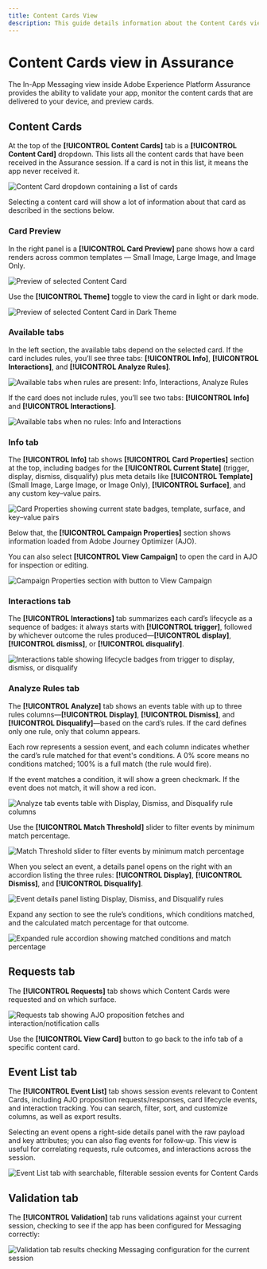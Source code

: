 ```yaml
---
title: Content Cards View
description: This guide details information about the Content Cards view in Adobe Experience Platform Assurance.
---
```

# Content Cards view in Assurance

The In-App Messaging view inside Adobe Experience Platform Assurance provides the ability to validate your app, monitor the content cards that are delivered to your device, and preview cards.

## Content Cards

At the top of the **[!UICONTROL Content Cards]** tab is a **[!UICONTROL Content Card]** dropdown. This lists all the content cards that have been received in the Assurance session. If a card is not in this list, it means the app never received it.

![Content Card dropdown containing a list of cards](./images/content-cards/dropdown.png)

Selecting a content card will show a lot of information about that card as described in the sections below.

### Card Preview

In the right panel is a **[!UICONTROL Card Preview]** pane shows how a card renders across common templates — Small Image, Large Image, and Image Only.

![Preview of selected Content Card](./images/content-cards/preview.png)

Use the **[!UICONTROL Theme]** toggle to view the card in light or dark mode.

![Preview of selected Content Card in Dark Theme](./images/content-cards/preview-dark.png)

### Available tabs

In the left section, the available tabs depend on the selected card. If the card includes rules, you’ll see three tabs: **[!UICONTROL Info]**, **[!UICONTROL Interactions]**, and **[!UICONTROL Analyze Rules]**. 

![Available tabs when rules are present: Info, Interactions, Analyze Rules](./images/content-cards/tabs-with-rules.png)

If the card does not include rules, you’ll see two tabs: **[!UICONTROL Info]** and **[!UICONTROL Interactions]**.

![Available tabs when no rules: Info and Interactions](./images/content-cards/tabs-no-rules.png)

### Info tab

The **[!UICONTROL Info]** tab shows **[!UICONTROL Card Properties]** section at the top, including badges for the **[!UICONTROL Current State]** (trigger, display, dismiss, disqualify) plus meta details like **[!UICONTROL Template]** (Small Image, Large Image, or Image Only), **[!UICONTROL Surface]**, and any custom key–value pairs.

![Card Properties showing current state badges, template, surface, and key–value pairs](./images/content-cards/card-properties.png)

Below that, the **[!UICONTROL Campaign Properties]** section shows information loaded from Adobe Journey Optimizer (AJO). 

You can also select **[!UICONTROL View Campaign]** to open the card in AJO for inspection or editing.

![Campaign Properties section with button to View Campaign](./images/content-cards/campaign-properties.png)

### Interactions tab

The **[!UICONTROL Interactions]** tab summarizes each card’s lifecycle as a sequence of badges: it always starts with **[!UICONTROL trigger]**, followed by whichever outcome the rules produced—**[!UICONTROL display]**, **[!UICONTROL dismiss]**, or **[!UICONTROL disqualify]**.

![Interactions table showing lifecycle badges from trigger to display, dismiss, or disqualify](./images/content-cards/interactions-tab.png)

### Analyze Rules tab

The **[!UICONTROL Analyze]** tab shows an events table with up to three rules columns—**[!UICONTROL Display]**, **[!UICONTROL Dismiss]**, and **[!UICONTROL Disqualify]**—based on the card’s rules. If the card defines only one rule, only that column appears. 

Each row represents a session event, and each column indicates whether the card’s rule matched for that event's conditions. A 0% score means no conditions matched; 100% is a full match (the rule would fire). 

If the event matches a condition, it will show a green checkmark. If the event does not match, it will show a red icon.

![Analyze tab events table with Display, Dismiss, and Disqualify rule columns](./images/content-cards/rules-tab.png)

Use the **[!UICONTROL Match Threshold]** slider to filter events by minimum match percentage.

![Match Threshold slider to filter events by minimum match percentage](./images/content-cards/match-threshold.png)

When you select an event, a details panel opens on the right with an accordion listing the three rules: **[!UICONTROL Display]**, **[!UICONTROL Dismiss]**, and **[!UICONTROL Disqualify]**. 

![Event details panel listing Display, Dismiss, and Disqualify rules](./images/content-cards/rules-panel.png)

Expand any section to see the rule’s conditions, which conditions matched, and the calculated match percentage for that outcome.

![Expanded rule accordion showing matched conditions and match percentage](./images/content-cards/expanded-accordion.png)

## Requests tab

The **[!UICONTROL Requests]** tab shows which Content Cards were requested and on which surface. 

![Requests tab showing AJO proposition fetches and interaction/notification calls](./images/content-cards/requests-tab.png)

Use the **[!UICONTROL View Card]** button to go back to the info tab of a specific content card.
 
## Event List tab

The **[!UICONTROL Event List]** tab shows session events relevant to Content Cards, including AJO proposition requests/responses, card lifecycle events, and interaction tracking. You can search, filter, sort, and customize columns, as well as export results. 

Selecting an event opens a right-side details panel with the raw payload and key attributes; you can also flag events for follow‑up. This view is useful for correlating requests, rule outcomes, and interactions across the session.

![Event List tab with searchable, filterable session events for Content Cards](./images/content-cards/event-list.png)

## Validation tab

The **[!UICONTROL Validation]** tab runs validations against your current session, checking to see if the app has been configured for Messaging correctly:

![Validation tab results checking Messaging configuration for the current session](./images/content-cards/validation.png)
